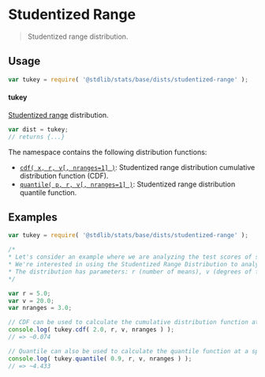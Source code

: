 <!--

@license Apache-2.0

Copyright (c) 2022 The Stdlib Authors.

Licensed under the Apache License, Version 2.0 (the "License");
you may not use this file except in compliance with the License.
You may obtain a copy of the License at

   http://www.apache.org/licenses/LICENSE-2.0

Unless required by applicable law or agreed to in writing, software
distributed under the License is distributed on an "AS IS" BASIS,
WITHOUT WARRANTIES OR CONDITIONS OF ANY KIND, either express or implied.
See the License for the specific language governing permissions and
limitations under the License.

-->

# Studentized Range

> Studentized range distribution.

<section class="usage">

## Usage

```javascript
var tukey = require( '@stdlib/stats/base/dists/studentized-range' );
```

#### tukey

[Studentized range][studentized-range] distribution.

```javascript
var dist = tukey;
// returns {...}
```

The namespace contains the following distribution functions:

<!-- <toc pattern="*+(cdf|pdf|mgf|quantile)*"> -->

<div class="namespace-toc">

-   <span class="signature">[`cdf( x, r, v[, nranges=1] )`][@stdlib/stats/base/dists/studentized-range/cdf]</span><span class="delimiter">: </span><span class="description">Studentized range distribution cumulative distribution function (CDF).</span>
-   <span class="signature">[`quantile( p, r, v[, nranges=1] )`][@stdlib/stats/base/dists/studentized-range/quantile]</span><span class="delimiter">: </span><span class="description">Studentized range distribution quantile function.</span>

</div>

<!-- </toc> -->

</section>

<!-- /.usage -->

<section class="examples">

## Examples

<!-- TODO: better examples -->

<!-- eslint no-undef: "error" -->

```javascript
var tukey = require( '@stdlib/stats/base/dists/studentized-range' );

/*
* Let's consider an example where we are analyzing the test scores of students in a class.
* We're interested in using the Studentized Range Distribution to analyze the range of scores.
* The distribution has parameters: r (number of means), v (degrees of freedom), and nranges (number of ranges).
*/

var r = 5.0;
var v = 20.0;
var nranges = 3.0;

// CDF can be used to calculate the cumulative distribution function at a specific value:
console.log( tukey.cdf( 2.0, r, v, nranges ) );
// => ~0.074

// Quantile can also be used to calculate the quantile function at a specific probability:
console.log( tukey.quantile( 0.9, r, v, nranges ) );
// => ~4.433
```

</section>

<!-- /.examples -->

<!-- Section for related `stdlib` packages. Do not manually edit this section, as it is automatically populated. -->

<section class="related">

</section>

<!-- /.related -->

<!-- Section for all links. Make sure to keep an empty line after the `section` element and another before the `/section` close. -->

<section class="links">

[studentized-range]: https://en.wikipedia.org/wiki/Studentized_range_distribution

<!-- <toc-links> -->

[@stdlib/stats/base/dists/studentized-range/cdf]: https://github.com/stdlib-js/stdlib/tree/develop/lib/node_modules/%40stdlib/stats/base/dists/studentized-range/cdf

[@stdlib/stats/base/dists/studentized-range/quantile]: https://github.com/stdlib-js/stdlib/tree/develop/lib/node_modules/%40stdlib/stats/base/dists/studentized-range/quantile

<!-- </toc-links> -->

</section>

<!-- /.links -->
